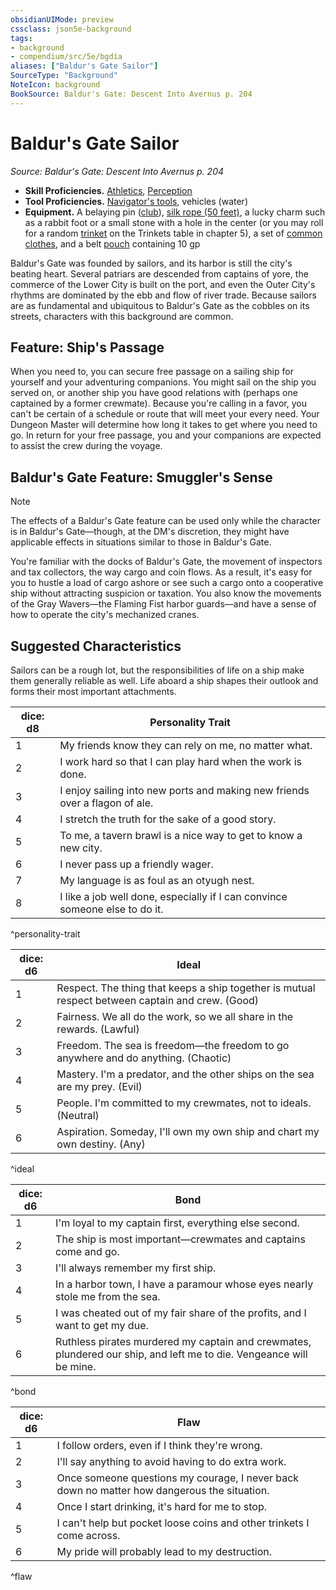 ```yaml
---
obsidianUIMode: preview
cssclass: json5e-background
tags:
- background
- compendium/src/5e/bgdia
aliases: ["Baldur's Gate Sailor"]
SourceType: "Background"
NoteIcon: background
BookSource: Baldur's Gate: Descent Into Avernus p. 204
---
```

# Baldur's Gate Sailor
*Source: Baldur's Gate: Descent Into Avernus p. 204*  

- **Skill Proficiencies.** [Athletics](/2-Mechanics/CLI/rules/skills.md#Athletics), [Perception](/2-Mechanics/CLI/rules/skills.md#Perception)  
- **Tool Proficiencies.** [Navigator's tools](/2-Mechanics/CLI/items/navigators-tools.md), vehicles (water)  
- **Equipment.** A belaying pin ([club](/2-Mechanics/CLI/items/club.md)), [silk rope (50 feet)](/2-Mechanics/CLI/items/silk-rope-50-feet.md), a lucky charm such as a rabbit foot or a small stone with a hole in the center (or you may roll for a random [trinket](/2-Mechanics/CLI/items/trinket.md) on the Trinkets table in chapter 5), a set of [common clothes](/2-Mechanics/CLI/items/common-clothes.md), and a belt [pouch](/2-Mechanics/CLI/items/pouch.md) containing 10 gp  

Baldur's Gate was founded by sailors, and its harbor is still the city's beating heart. Several patriars are descended from captains of yore, the commerce of the Lower City is built on the port, and even the Outer City's rhythms are dominated by the ebb and flow of river trade. Because sailors are as fundamental and ubiquitous to Baldur's Gate as the cobbles on its streets, characters with this background are common.

## Feature: Ship's Passage

When you need to, you can secure free passage on a sailing ship for yourself and your adventuring companions. You might sail on the ship you served on, or another ship you have good relations with (perhaps one captained by a former crewmate). Because you're calling in a favor, you can't be certain of a schedule or route that will meet your every need. Your Dungeon Master will determine how long it takes to get where you need to go. In return for your free passage, you and your companions are expected to assist the crew during the voyage.

## Baldur's Gate Feature: Smuggler's Sense

> [!note]
> The effects of a Baldur's Gate feature can be used only while the character is in Baldur's Gate—though, at the DM's discretion, they might have applicable effects in situations similar to those in Baldur's Gate.

You're familiar with the docks of Baldur's Gate, the movement of inspectors and tax collectors, the way cargo and coin flows. As a result, it's easy for you to hustle a load of cargo ashore or see such a cargo onto a cooperative ship without attracting suspicion or taxation. You also know the movements of the Gray Wavers—the Flaming Fist harbor guards—and have a sense of how to operate the city's mechanized cranes.

## Suggested Characteristics

Sailors can be a rough lot, but the responsibilities of life on a ship make them generally reliable as well. Life aboard a ship shapes their outlook and forms their most important attachments.

| dice: d8 | Personality Trait |
|----------|-------------------|
| 1 | My friends know they can rely on me, no matter what. |
| 2 | I work hard so that I can play hard when the work is done. |
| 3 | I enjoy sailing into new ports and making new friends over a flagon of ale. |
| 4 | I stretch the truth for the sake of a good story. |
| 5 | To me, a tavern brawl is a nice way to get to know a new city. |
| 6 | I never pass up a friendly wager. |
| 7 | My language is as foul as an otyugh nest. |
| 8 | I like a job well done, especially if I can convince someone else to do it. |
^personality-trait

| dice: d6 | Ideal |
|----------|-------|
| 1 | Respect. The thing that keeps a ship together is mutual respect between captain and crew. (Good) |
| 2 | Fairness. We all do the work, so we all share in the rewards. (Lawful) |
| 3 | Freedom. The sea is freedom—the freedom to go anywhere and do anything. (Chaotic) |
| 4 | Mastery. I'm a predator, and the other ships on the sea are my prey. (Evil) |
| 5 | People. I'm committed to my crewmates, not to ideals. (Neutral) |
| 6 | Aspiration. Someday, I'll own my own ship and chart my own destiny. (Any) |
^ideal

| dice: d6 | Bond |
|----------|------|
| 1 | I'm loyal to my captain first, everything else second. |
| 2 | The ship is most important—crewmates and captains come and go. |
| 3 | I'll always remember my first ship. |
| 4 | In a harbor town, I have a paramour whose eyes nearly stole me from the sea. |
| 5 | I was cheated out of my fair share of the profits, and I want to get my due. |
| 6 | Ruthless pirates murdered my captain and crewmates, plundered our ship, and left me to die. Vengeance will be mine. |
^bond

| dice: d6 | Flaw |
|----------|------|
| 1 | I follow orders, even if I think they're wrong. |
| 2 | I'll say anything to avoid having to do extra work. |
| 3 | Once someone questions my courage, I never back down no matter how dangerous the situation. |
| 4 | Once I start drinking, it's hard for me to stop. |
| 5 | I can't help but pocket loose coins and other trinkets I come across. |
| 6 | My pride will probably lead to my destruction. |
^flaw